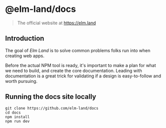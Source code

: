 # @elm-land/docs
> The official website at https://elm.land

## Introduction

The goal of _Elm Land_ is to solve common problems folks run into when creating web apps. 

Before the actual NPM tool is ready, it's important to make a plan for what we need to build, and create the core documentation. Leading with documentation is a great trick for validating if a design is easy-to-follow and worth pursuing.

## Running the docs site locally

```
git clone https://github.com/elm-land/docs
cd docs
npm install
npm run dev
```